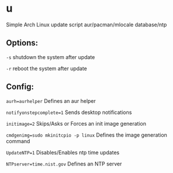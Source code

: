 # u
Simple Arch Linux update script aur/pacman/mlocale database/ntp

## Options:

 `-s`                                      shutdown the system after update
 
 `-r`                                      reboot the system after update

## Config:

 `aurh=aurhelper`                          Defines an aur helper
 
 `notifyonstepcomplete=1`                  Sends desktop notifications 
 
 `initimage=2`                             Skips/Asks or Forces an init image generation
 
 `cmdgenimg=sudo mkinitcpio -p linux`      Defines the image generation command
 
 `UpdateNTP=1`                             Disables/Enables ntp time updates
 
 `NTPserver=time.nist.gov`                 Defines an NTP server
